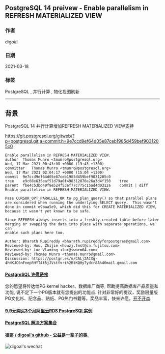 ## PostgreSQL 14 preivew - Enable parallelism in REFRESH MATERIALIZED VIEW    
  
### 作者  
digoal  
  
### 日期  
2021-03-18  
  
### 标签  
PostgreSQL , 并行计算 , 物化视图刷新    
  
----  
  
## 背景  
PostgreSQL 14 并行计算增加REFRESH MATERIALIZED VIEW支持  
  
https://git.postgresql.org/gitweb/?p=postgresql.git;a=commit;h=9e7ccd9ef64d05e87ceb1985d459bef9031205c0  
  
```  
Enable parallelism in REFRESH MATERIALIZED VIEW.  
author	Thomas Munro <tmunro@postgresql.org>	  
Wed, 17 Mar 2021 00:43:08 +0000 (13:43 +1300)  
committer	Thomas Munro <tmunro@postgresql.org>	  
Wed, 17 Mar 2021 02:04:17 +0000 (15:04 +1300)  
commit	9e7ccd9ef64d05e87ceb1985d459bef9031205c0  
tree	e9c08e635eaf51d79a0f498312870a26a3d4f150	tree  
parent	fbe4cb3bd49f9e524f53ef77c775c1bad4d0312a	commit | diff  
Enable parallelism in REFRESH MATERIALIZED VIEW.  
  
Pass CURSOR_OPT_PARALLEL_OK to pg_plan_query() so that parallel plans  
are considered when running the underlying SELECT query.  This wasn't  
done in commit e9baa5e9, which did this for CREATE MATERIALIZED VIEW,  
because it wasn't yet known to be safe.  
  
Since REFRESH always inserts into a freshly created table before later  
merging or swapping the data into place with separate operations, we can  
enable such plans here too.  
  
Author: Bharath Rupireddy <bharath.rupireddyforpostgres@gmail.com>  
Reviewed-by: Hou, Zhijie <houzj.fnst@cn.fujitsu.com>  
Reviewed-by: Luc Vlaming <luc@swarm64.com>  
Reviewed-by: Thomas Munro <thomas.munro@gmail.com>  
Discussion: https://postgr.es/m/CALj2ACXg-4hNKJC6nFnepRHYT4t5jJVstYvri%2BtKQHy7ydcr8A%40mail.gmail.com  
```  
  
  
#### [PostgreSQL 许愿链接](https://github.com/digoal/blog/issues/76 "269ac3d1c492e938c0191101c7238216")
您的愿望将传达给PG kernel hacker、数据库厂商等, 帮助提高数据库产品质量和功能, 说不定下一个PG版本就有您提出的功能点. 针对非常好的提议，奖励限量版PG文化衫、纪念品、贴纸、PG热门书籍等，奖品丰富，快来许愿。[开不开森](https://github.com/digoal/blog/issues/76 "269ac3d1c492e938c0191101c7238216").  
  
  
#### [9.9元购买3个月阿里云RDS PostgreSQL实例](https://www.aliyun.com/database/postgresqlactivity "57258f76c37864c6e6d23383d05714ea")
  
  
#### [PostgreSQL 解决方案集合](https://yq.aliyun.com/topic/118 "40cff096e9ed7122c512b35d8561d9c8")
  
  
#### [德哥 / digoal's github - 公益是一辈子的事.](https://github.com/digoal/blog/blob/master/README.md "22709685feb7cab07d30f30387f0a9ae")
  
  
![digoal's wechat](../pic/digoal_weixin.jpg "f7ad92eeba24523fd47a6e1a0e691b59")
  
